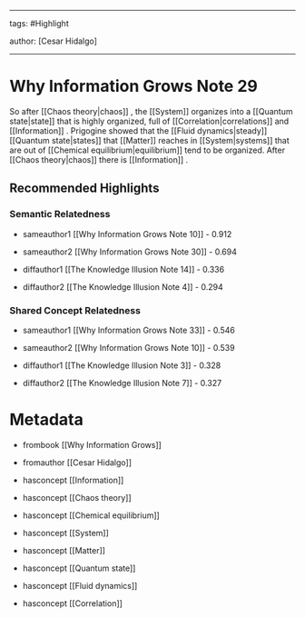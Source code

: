 




---

tags: #Highlight

author: [Cesar Hidalgo]

---
# Why Information Grows Note 29




So after  [[Chaos theory|chaos]] , the  [[System]]  organizes into a  [[Quantum state|state]]  that is highly organized, full of  [[Correlation|correlations]]  and  [[Information]] . Prigogine showed that the  [[Fluid dynamics|steady]]   [[Quantum state|states]]  that  [[Matter]]  reaches in  [[System|systems]]  that are out of  [[Chemical equilibrium|equilibrium]]  tend to be organized. After  [[Chaos theory|chaos]]  there is  [[Information]] .


## Recommended Highlights

### Semantic Relatedness


- sameauthor1 [[Why Information Grows Note 10]] - 0.912

- sameauthor2 [[Why Information Grows Note 30]] - 0.694

- diffauthor1 [[The Knowledge Illusion Note 14]] - 0.336

- diffauthor2 [[The Knowledge Illusion Note 4]] - 0.294
### Shared Concept Relatedness


- sameauthor1 [[Why Information Grows Note 33]] - 0.546

- sameauthor2 [[Why Information Grows Note 10]] - 0.539

- diffauthor1 [[The Knowledge Illusion Note 3]] - 0.328

- diffauthor2 [[The Knowledge Illusion Note 7]] - 0.327
# Metadata


- frombook [[Why Information Grows]]

- fromauthor [[Cesar Hidalgo]]

- hasconcept [[Information]]

- hasconcept [[Chaos theory]]

- hasconcept [[Chemical equilibrium]]

- hasconcept [[System]]

- hasconcept [[Matter]]

- hasconcept [[Quantum state]]

- hasconcept [[Fluid dynamics]]

- hasconcept [[Correlation]]